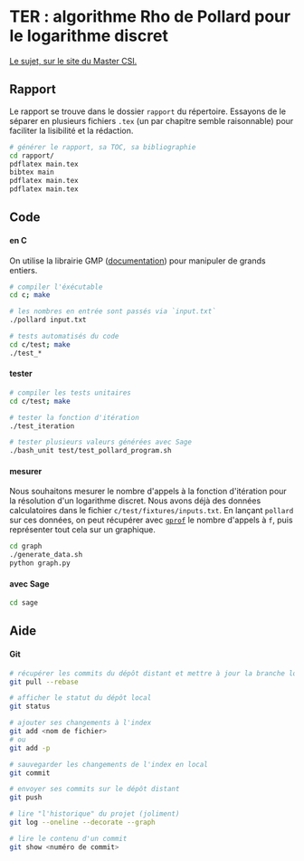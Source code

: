 # TER : algorithme Rho de Pollard pour le logarithme discret

[Le sujet, sur le site du Master CSI.](https://mastercsi.labri.fr/wp-content/uploads/2018/01/TER18.pdf#16)


## Rapport

Le rapport se trouve dans le dossier `rapport` du répertoire.
Essayons de le séparer en plusieurs fichiers `.tex` (un par chapitre semble raisonnable) pour faciliter la lisibilité et la rédaction.

```bash
# générer le rapport, sa TOC, sa bibliographie
cd rapport/
pdflatex main.tex
bibtex main
pdflatex main.tex
pdflatex main.tex
```


## Code

#### en C

On utilise la librairie GMP ([documentation](https://gmplib.org/manual/index.html)) pour manipuler de grands entiers.
```bash
# compiler l'éxécutable
cd c; make

# les nombres en entrée sont passés via `input.txt`
./pollard input.txt

# tests automatisés du code
cd c/test; make
./test_*
```


#### tester

```bash
# compiler les tests unitaires
cd c/test; make

# tester la fonction d'itération
./test_iteration

# tester plusieurs valeurs générées avec Sage
./bash_unit test/test_pollard_program.sh
```


#### mesurer

Nous souhaitons mesurer le nombre d'appels à la fonction d'itération pour la résolution d'un logarithme discret.
Nous avons déjà des données calculatoires dans le fichier `c/test/fixtures/inputs.txt`. En lançant `pollard` sur ces données, on peut récupérer avec [`gprof`](https://sourceware.org/binutils/docs/gprof/) le nombre d'appels à `f`, puis représenter tout cela sur un graphique.

```bash
cd graph
./generate_data.sh
python graph.py
```


#### avec Sage

```bash
cd sage
```


## Aide

#### Git

```bash
# récupérer les commits du dépôt distant et mettre à jour la branche locale
git pull --rebase

# afficher le statut du dépôt local
git status

# ajouter ses changements à l'index
git add <nom de fichier>
# ou
git add -p

# sauvegarder les changements de l'index en local
git commit

# envoyer ses commits sur le dépôt distant
git push

# lire "l'historique" du projet (joliment)
git log --oneline --decorate --graph

# lire le contenu d'un commit
git show <numéro de commit>
```
